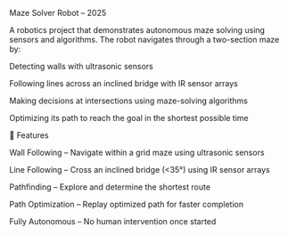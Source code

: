 Maze Solver Robot – 2025

A robotics project that demonstrates autonomous maze solving using sensors and algorithms. The robot navigates through a two-section maze by:

Detecting walls with ultrasonic sensors

Following lines across an inclined bridge with IR sensor arrays

Making decisions at intersections using maze-solving algorithms

Optimizing its path to reach the goal in the shortest possible time

🚀 Features

Wall Following – Navigate within a grid maze using ultrasonic sensors

Line Following – Cross an inclined bridge (<35°) using IR sensor arrays

Pathfinding – Explore and determine the shortest route

Path Optimization – Replay optimized path for faster completion

Fully Autonomous – No human intervention once started
